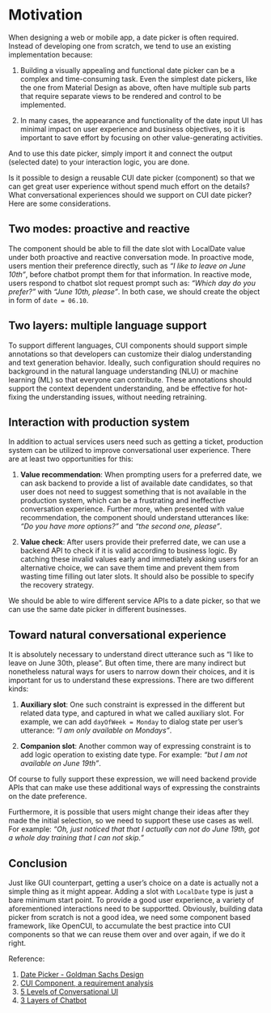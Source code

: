 # Motivation
When designing a web or mobile app, a date picker is often required. Instead of developing one from scratch, we tend to use an existing implementation because:

1. Building a visually appealing and functional date picker can be a complex and time-consuming task. Even the simplest date pickers, like the one from Material Design as above, often have multiple sub parts that require separate views to be rendered and control to be implemented.

2. In many cases, the appearance and functionality of the date input UI has minimal impact on user experience and business objectives, so it is important to save effort by focusing on other value-generating activities.

And to use this date picker, simply import it and connect the output (selected date) to your interaction logic, you are done.

Is it possible to design a reusable CUI date picker (component) so that we can get great user experience without spend much effort on the details? What conversational experiences should we support on CUI date picker? Here are some considerations.

## Two modes: proactive and reactive
The component should be able to fill the date slot with LocalDate value under both proactive and reactive conversation mode. In proactive mode, users mention their preference directly, such as *“I like to leave on June 10th”*, before chatbot prompt them for that information. In reactive mode, users respond to chatbot slot request prompt such as: *“Which day do you prefer?”* with *“June 10th, please”*. In both case, we should create the object in form of `date = 06.10`.

## Two layers: multiple language support
To support different languages, CUI components should support simple annotations so that developers can customize their dialog understanding and text generation behavior. Ideally, such configuration should requires no background in the natural language understanding (NLU) or machine learning (ML) so that everyone can contribute. These annotations should support the context dependent understanding, and be effective for hot-fixing the understanding issues, without needing retraining.

## Interaction with production system
In addition to actual services users need such as getting a ticket, production system can be utilized to improve conversational user experience. There are at least two opportunities for this:

1. **Value recommendation**: When prompting users for a preferred date, we can ask backend to provide a list of available date candidates, so that user does not need to suggest something that is not available in the production system, which can be a frustrating and ineffective conversation experience. Further more, when presented with value recommendation, the component should understand utterances like: *“Do you have more options?”* and *“the second one, please”*.

2. **Value check**: After users provide their preferred date, we can use a backend API to check if it is valid according to business logic. By catching these invalid values early and immediately asking users for an alternative choice, we can save them time and prevent them from wasting time filling out later slots. It should also be possible to specify the recovery strategy.

We should be able to wire different service APIs to a date picker, so that we can use the same date picker in different businesses.

## Toward natural conversational experience
It is absolutely necessary to understand direct utterance such as “I like to leave on June 30th, please”. But often time, there are many indirect but nonetheless natural ways for users to narrow down their choices, and it is important for us to understand these expressions. There are two different kinds:

1. **Auxiliary slot**: One such constraint is expressed in the different but related data type, and captured in what we called auxiliary slot. For example, we can add `dayOfWeek = Monday` to dialog state per user’s utterance: *“I am only available on Mondays”*.

2. **Companion slot**: Another common way of expressing constraint is to add logic operation to existing date type. For example: *“but I am not available on June 19th”*.

Of course to fully support these expression, we will need backend provide APIs that can make use these additional ways of expressing the constraints on the date preference.

Furthermore, it is possible that users might change their ideas after they made the initial selection, so we need to support these use cases as well. For example: *“Oh, just noticed that that I actually can not do June 19th, got a whole day training that I can not skip.”*

## Conclusion
Just like GUI counterpart, getting a user’s choice on a date is actually not a simple thing as it might appear. Adding a slot with `LocalDate` type is just a bare minimum start point. To provide a good user experience, a variety of aforementioned interactions need to be supportted. Obviously, building data picker from scratch is not a good idea, we need some component based framework, like OpenCUI, to accumulate the best practice into CUI components so that we can reuse them over and over again, if we do it right.

Reference:
1. [Date Picker - Goldman Sachs Design](https://design.gs.com/components/date-picker)
2. [CUI Component, a requirement analysis](https://opencui.medium.com/component-approach-for-chatbot-dca67b36d888)
3. [5 Levels of Conversational UI](/guide/5levels-cui.md)
4. [3 Layers of Chatbot](https://opencui.medium.com/4-layers-of-chatbot-658ccceea382)